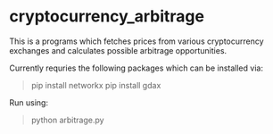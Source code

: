 # cryptocurrency_arbitrage

This is a programs which fetches prices from various cryptocurrency exchanges and calculates possible arbitrage opportunities.

Currently requries the following packages which can be installed via:

>pip install networkx
>pip install gdax


Run using:
>python arbitrage.py



